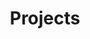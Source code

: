 ---
title: Projects
slug: /projects
sections:
  - title:
      text: Featured Project
      color: text-dark
      styles:
        self:
          textAlign: center
      type: TitleBlock
    subtitle: Check out our latest work
    posts: []
    showThumbnail: true
    showExcerpt: true
    showDate: true
    variant: big-list
    colors: bg-light-fg-dark
    styles:
      self:
        padding:
          - pt-28
          - pb-0
          - pl-4
          - pr-4
        justifyContent: flex-start
    type: FeaturedPostsSection
    hoverEffect: move-up
styles:
  title:
    textAlign: center
seo:
  metaTitle: Projects - Demo site
  metaDescription: Showcase of our latest work and projects
  socialImage: /images/main-hero.svg
  type: Seo
type: ProjectFeedLayout
numOfProjectsPerPage: 10
projectFeed:
  type: PagedPostsSection
  showThumbnail: true
  showExcerpt: true
  showDate: true
  showClient: true
  variant: three-col-grid
  colors: bg-light-fg-dark
  styles:
    self:
      padding:
        - pt-12
        - pl-4
        - pb-12
        - pr-4
      justifyContent: center
  hoverEffect: move-up
---